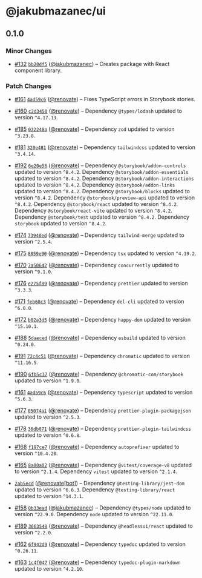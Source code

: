 # @jakubmazanec/ui

## 0.1.0

### Minor Changes

- [#132](https://github.com/jakubmazanec/tools/pull/132)
  [`bb20df5`](https://github.com/jakubmazanec/tools/commit/bb20df5276ddb119762948adc2cda520aef09f0f)
  ([@jakubmazanec](https://github.com/jakubmazanec)) – Creates package with React component library.

### Patch Changes

- [#161](https://github.com/jakubmazanec/tools/pull/161)
  [`4ad59c6`](https://github.com/jakubmazanec/tools/commit/4ad59c6b8eb7868ab1902d25f4c1aae28b28a6e4)
  ([@renovate](https://github.com/apps/renovate)) – Fixes TypeScript errors in Storybook stories.

- [#160](https://github.com/jakubmazanec/tools/pull/160)
  [`c2d3450`](https://github.com/jakubmazanec/tools/commit/c2d345092d3f08658d9e8ce9935b5455c38ecbab)
  ([@renovate](https://github.com/apps/renovate)) – Dependency `@types/lodash` updated to version
  `^4.17.13`.

- [#185](https://github.com/jakubmazanec/tools/pull/185)
  [`032248a`](https://github.com/jakubmazanec/tools/commit/032248aff3afe6d97e25a4b71f380b32402968dd)
  ([@renovate](https://github.com/apps/renovate)) – Dependency `zod` updated to version `^3.23.8`.

- [#181](https://github.com/jakubmazanec/tools/pull/181)
  [`320e481`](https://github.com/jakubmazanec/tools/commit/320e481341f11b8b026fb20cd28a6c5c8d857c61)
  ([@renovate](https://github.com/apps/renovate)) – Dependency `tailwindcss` updated to version
  `^3.4.14`.

- [#192](https://github.com/jakubmazanec/tools/pull/192)
  [`6e20e56`](https://github.com/jakubmazanec/tools/commit/6e20e56e43686a169b5fff98b03e2c5e763ba68c)
  ([@renovate](https://github.com/apps/renovate)) – Dependency `@storybook/addon-controls` updated
  to version `^8.4.2`. Dependency `@storybook/addon-essentials` updated to version `^8.4.2`.
  Dependency `@storybook/addon-interactions` updated to version `^8.4.2`. Dependency
  `@storybook/addon-links` updated to version `^8.4.2`. Dependency `@storybook/blocks` updated to
  version `^8.4.2`. Dependency `@storybook/preview-api` updated to version `^8.4.2`. Dependency
  `@storybook/react` updated to version `^8.4.2`. Dependency `@storybook/react-vite` updated to
  version `^8.4.2`. Dependency `@storybook/test` updated to version `^8.4.2`. Dependency `storybook`
  updated to version `^8.4.2`.

- [#174](https://github.com/jakubmazanec/tools/pull/174)
  [`73940ed`](https://github.com/jakubmazanec/tools/commit/73940ed7b98970212b27e18c38dd5cfa8f5b5bab)
  ([@renovate](https://github.com/apps/renovate)) – Dependency `tailwind-merge` updated to version
  `^2.5.4`.

- [#175](https://github.com/jakubmazanec/tools/pull/175)
  [`8859e90`](https://github.com/jakubmazanec/tools/commit/8859e9082e37fea289e7525087b733eb8270753b)
  ([@renovate](https://github.com/apps/renovate)) – Dependency `tsx` updated to version `^4.19.2`.

- [#170](https://github.com/jakubmazanec/tools/pull/170)
  [`7a50642`](https://github.com/jakubmazanec/tools/commit/7a506427e9893f0502790a22b55bad77ca5b08ce)
  ([@renovate](https://github.com/apps/renovate)) – Dependency `concurrently` updated to version
  `^9.1.0`.

- [#176](https://github.com/jakubmazanec/tools/pull/176)
  [`e275f89`](https://github.com/jakubmazanec/tools/commit/e275f89d674f462cceb1fa3c8e470b776655fae1)
  ([@renovate](https://github.com/apps/renovate)) – Dependency `prettier` updated to version
  `^3.3.3`.

- [#171](https://github.com/jakubmazanec/tools/pull/171)
  [`feb68c3`](https://github.com/jakubmazanec/tools/commit/feb68c30671e0ebe2b2b25b0c464dec0e603a2ec)
  ([@renovate](https://github.com/apps/renovate)) – Dependency `del-cli` updated to version
  `^6.0.0`.

- [#172](https://github.com/jakubmazanec/tools/pull/172)
  [`b02a3d5`](https://github.com/jakubmazanec/tools/commit/b02a3d57ad36c5a89a2698fd5131ece7b1f98fd1)
  ([@renovate](https://github.com/apps/renovate)) – Dependency `happy-dom` updated to version
  `^15.10.1`.

- [#188](https://github.com/jakubmazanec/tools/pull/188)
  [`5daeced`](https://github.com/jakubmazanec/tools/commit/5daecedbee7aab62bb81b552ba5ba857c9975923)
  ([@renovate](https://github.com/apps/renovate)) – Dependency `esbuild` updated to version
  `^0.24.0`.

- [#191](https://github.com/jakubmazanec/tools/pull/191)
  [`72c4c51`](https://github.com/jakubmazanec/tools/commit/72c4c51c9409c975d202b73d42ee6b9d6efd0e32)
  ([@renovate](https://github.com/apps/renovate)) – Dependency `chromatic` updated to version
  `^11.16.5`.

- [#190](https://github.com/jakubmazanec/tools/pull/190)
  [`6fb5c37`](https://github.com/jakubmazanec/tools/commit/6fb5c372812b5dbcd325f44314650b2ec98f1462)
  ([@renovate](https://github.com/apps/renovate)) – Dependency `@chromatic-com/storybook` updated to
  version `^1.9.0`.

- [#161](https://github.com/jakubmazanec/tools/pull/161)
  [`4ad59c6`](https://github.com/jakubmazanec/tools/commit/4ad59c6b8eb7868ab1902d25f4c1aae28b28a6e4)
  ([@renovate](https://github.com/apps/renovate)) – Dependency `typescript` updated to version
  `^5.6.3`.

- [#177](https://github.com/jakubmazanec/tools/pull/177)
  [`05074a1`](https://github.com/jakubmazanec/tools/commit/05074a1dedd887672f015df129961cd35c75acfe)
  ([@renovate](https://github.com/apps/renovate)) – Dependency `prettier-plugin-packagejson` updated
  to version `^2.5.3`.

- [#178](https://github.com/jakubmazanec/tools/pull/178)
  [`36db071`](https://github.com/jakubmazanec/tools/commit/36db071beb225990ef481e4c7dd99695e9c4f06a)
  ([@renovate](https://github.com/apps/renovate)) – Dependency `prettier-plugin-tailwindcss` updated
  to version `^0.6.8`.

- [#168](https://github.com/jakubmazanec/tools/pull/168)
  [`f197ce7`](https://github.com/jakubmazanec/tools/commit/f197ce787322cccf18b55fb246df0182bd4302d4)
  ([@renovate](https://github.com/apps/renovate)) – Dependency `autoprefixer` updated to version
  `^10.4.20`.

- [#165](https://github.com/jakubmazanec/tools/pull/165)
  [`8a00a02`](https://github.com/jakubmazanec/tools/commit/8a00a029626e2250a17448b730b113019e58a527)
  ([@renovate](https://github.com/apps/renovate)) – Dependency `@vitest/coverage-v8` updated to
  version `^2.1.4`. Dependency `vitest` updated to version `^2.1.4`.

- [`2ab5ecd`](https://github.com/jakubmazanec/tools/commit/2ab5ecd6903914e8e3090e7859ab36904bcc26c8)
  ([@renovate[bot]](https://github.com/renovate%5Bbot%5D)) – Dependency `@testing-library/jest-dom`
  updated to version `^6.6.3`. Dependency `@testing-library/react` updated to version `^14.3.1`.

- [#158](https://github.com/jakubmazanec/tools/pull/158)
  [`0b33ead`](https://github.com/jakubmazanec/tools/commit/0b33eadeffe00f356bfd0bb677cdc0daabb6f4e5)
  ([@jakubmazanec](https://github.com/jakubmazanec)) – Dependency `@types/node` updated to version
  `^22.9.0`. Dependency `node` updated to version `^22.11.0`.

- [#189](https://github.com/jakubmazanec/tools/pull/189)
  [`3663548`](https://github.com/jakubmazanec/tools/commit/3663548796c14cf50afca618433ea172a779c1a4)
  ([@renovate](https://github.com/apps/renovate)) – Dependency `@headlessui/react` updated to
  version `^2.2.0`.

- [#162](https://github.com/jakubmazanec/tools/pull/162)
  [`6f942d9`](https://github.com/jakubmazanec/tools/commit/6f942d99ee63da4b67f1c91273d73e29f2f52a54)
  ([@renovate](https://github.com/apps/renovate)) – Dependency `typedoc` updated to version
  `^0.26.11`.

- [#163](https://github.com/jakubmazanec/tools/pull/163)
  [`1c4f047`](https://github.com/jakubmazanec/tools/commit/1c4f0471e4ca7ee64c14124101a8ac795175e9bf)
  ([@renovate](https://github.com/apps/renovate)) – Dependency `typedoc-plugin-markdown` updated to
  version `^4.2.10`.

